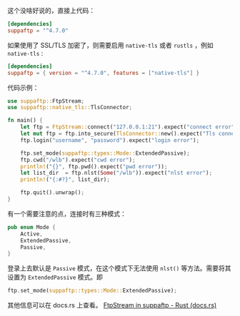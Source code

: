 这个没啥好说的，直接上代码：
```toml
[dependencies]
suppaftp = "^4.7.0"
```
如果使用了 SSL/TLS 加密了，则需要启用  `native-tls` 或者 `rustls` ，例如 `native-tls` :
```toml
[dependencies]
suppaftp = { version = "^4.7.0", features = ["native-tls"] }
```
代码示例：
```rust
use suppaftp::FtpStream;
use suppaftp::native_tls::TlsConnector;

fn main() {
    let ftp = FtpStream::connect("127.0.0.1:21").expect("connect error");
    let mut ftp = ftp.into_secure(TlsConnector::new().expect("Tls connetor new error").into(), "127.0.0.1").expect("into secure error");
    ftp.login("username", "password").expect("login error");

    ftp.set_mode(suppaftp::types::Mode::ExtendedPassive);
    ftp.cwd("/wlb").expect("cwd error");
    println!("{}", ftp.pwd().expect("pwd error"));
    let list_dir  = ftp.nlst(Some("/wlb")).expect("nlst error");
    println!("{:#?}", list_dir);

    ftp.quit().unwrap();
}
```
有一个需要注意的点，连接时有三种模式：
```rust
pub enum Mode {
    Active,
    ExtendedPassive,
    Passive,
}
```
登录上去默认是 `Passive` 模式，在这个模式下无法使用 `nlst()` 等方法。需要将其设置为 `ExtendedPassive` 模式。即
```rust
ftp.set_mode(suppaftp::types::Mode::ExtendedPassive);
```
其他信息可以在 docs.rs 上查看。
[FtpStream in suppaftp - Rust (docs.rs)](https://docs.rs/suppaftp/4.7.0/suppaftp/struct.FtpStream.html)
